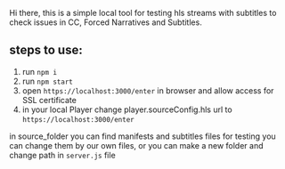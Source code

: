 Hi there, this is a simple local tool for testing hls streams with subtitles to check issues in CC, Forced Narratives and Subtitles.

## steps to use:
1. run `npm i`
2. run `npm start`
3. open `https://localhost:3000/enter` in browser and allow access for SSL certificate
4. in your local Player change player.sourceConfig.hls url to `https://localhost:3000/enter`

in source_folder you can find manifests and subtitles files for testing
you can change them by our own files, or you can make a new folder and change path in `server.js` file
